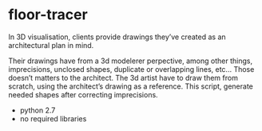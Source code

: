 # floor-tracer

In 3D visualisation, clients provide drawings they’ve created as an architectural plan in mind.

Their drawings have from a 3d modelerer perpective, among other things, imprecisions, unclosed shapes, duplicate or overlapping lines, etc...
Those doesn’t matters to the architect.
The 3d artist have to draw them from scratch, using the architect’s drawing as a reference.
This script, generate needed shapes after correcting imprecisions.
- python 2.7
- no required libraries
